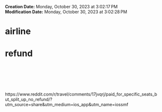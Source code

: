 <div><b>Creation Date:</b> Monday, October 30, 2023 at 3:02:17 PM<br></div>
<div><b>Modification Date:</b> Monday, October 30, 2023 at 3:02:28 PM<br></div>
<div><h1>airline </h1><h1>refund </h1><h1><br></h1></div>
<div><br></div>
<div>https://www.reddit.com/r/travel/comments/17jvqrj/paid_for_specific_seats_but_split_up_no_refund/?utm_source=share&amputm_medium=ios_app&amputm_name=iossmf</div>

